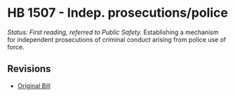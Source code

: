 # HB 1507 - Indep. prosecutions/police
*Status: First reading, referred to Public Safety.*
Establishing a mechanism for independent prosecutions of criminal conduct arising from police use of force.

## Revisions
* [Original Bill](1/)